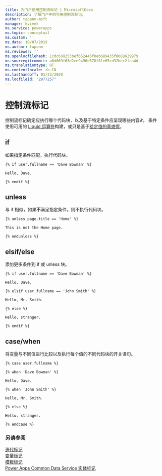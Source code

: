 ```yaml
---
title: 为门户使用控制流标记 | MicrosoftDocs
description: 了解门户中的可用控制流标记。
author: tapanm-msft
manager: kvivek
ms.service: powerapps
ms.topic: conceptual
ms.custom: ''
ms.date: 10/07/2019
ms.author: tapanm
ms.reviewer: ''
ms.openlocfilehash: 1cdc608253bef652445f0eb689435f0089629979
ms.sourcegitcommit: a0d069f63d2ce9496d578f81e65cd32bec2faa4d
ms.translationtype: HT
ms.contentlocale: zh-CN
ms.lasthandoff: 01/23/2020
ms.locfileid: "2977257"
---
```

# <a name="control-flow-tags"></a>控制流标记

控制流标记确定应执行哪个代码块，以及基于特定条件应呈现哪些内容ߝ。 条件使用可用的 [Liquid 运算符](liquid-operators.md)构建，或只是基于[给定值的真或假](liquid-conditional-operators.md)。  

## <a name="if"></a>if

如果指定条件匹配，执行代码块。

```
{% if user.fullname == 'Dave Bowman' %}

Hello, Dave.

{% endif %}
```

## <a name="unless"></a>unless

与 if 相似，如果**不**满足指定条件，则不执行代码块。

```
{% unless page.title == 'Home' %}

This is not the Home page.

{% endunless %}
```

## <a name="elsifelse"></a>elsif/else

添加更多条件到 if 或 unless 块。

```
{% if user.fullname == 'Dave Bowman' %}

Hello, Dave.

{% elsif user.fullname == 'John Smith' %}

Hello, Mr. Smith.

{% else %}

Hello, stranger.

{% endif %}
```

## <a name="casewhen"></a>case/when

将变量与不同值进行比较以及执行每个值的不同代码块的开关语句。

```
{% case user.fullname %}

{% when 'Dave Bowman' %}

Hello, Dave.

{% when 'John Smith' %}

Hello, Mr. Smith.

{% else %}

Hello, stranger.

{% endcase %}
```

### <a name="see-also"></a>另请参阅

[迭代标记](iteration-tags.md)<br>
[变量标记](variable-tags.md)<br>
[模板标记](template-tags.md)<br>
[Power Apps Common Data Service 实体标记](portals-entity-tags.md)
